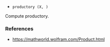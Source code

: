 * `productory (X, )`

Compute productory.

### References

* https://mathworld.wolfram.com/Product.html
